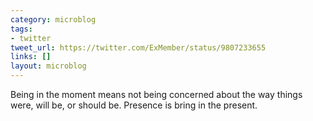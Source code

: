 ```yaml
---
category: microblog
tags:
- twitter
tweet_url: https://twitter.com/ExMember/status/9807233655
links: []
layout: microblog
---
```

Being in the moment means not being concerned about the way things were, will be, or should be. Presence is bring in the present.
